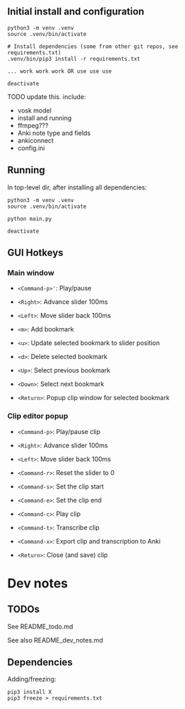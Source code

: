 ## Initial install and configuration

```
python3 -m venv .venv
source .venv/bin/activate

# Install dependencies (some from other git repos, see requirements.txt)
.venv/bin/pip3 install -r requirements.txt

... work work work OR use use use

deactivate
```

TODO update this.  include:

* vosk model
* install and running
* ffmpeg???
* Anki note type and fields
* ankiconnect
* config.ini


## Running


In top-level dir, after installing all dependencies:

```
python3 -m venv .venv
source .venv/bin/activate

python main.py

deactivate
```

## GUI Hotkeys

### Main window

* `<Command-p>'`: Play/pause
* `<Right>`: Advance slider 100ms
* `<Left>`: Move slider back 100ms

* `<m>`: Add bookmark
* `<u>`: Update selected bookmark to slider position
* `<d>`: Delete selected bookmark
* `<Up>`: Select previous bookmark
* `<Down>`: Select next bookmark

* `<Return>`: Popup clip window for selected bookmark

### Clip editor popup

* `<Command-p>`: Play/pause clip
* `<Right>`: Advance slider 100ms
* `<Left>`: Move slider back 100ms
* `<Command-r>`: Reset the slider to 0

* `<Command-s>`: Set the clip start
* `<Command-e>`: Set the clip end
* `<Command-c>`: Play clip
* `<Command-t>`: Transcribe clip

* `<Command-x>`: Export clip and transcription to Anki
* `<Return>`: Close (and save) clip


# Dev notes

## TODOs

See README_todo.md

See also README_dev_notes.md

## Dependencies

Adding/freezing:

```
pip3 install X
pip3 freeze > requirements.txt
```

